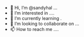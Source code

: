 - 👋 Hi, I’m @sandyhal ...
- 👀 I’m interested in ....
- 🌱 I’m currently learning .
- 💞️ I’m looking to collaborate on ...
- 📫 How to reach me ....

<!---
sandyhal/sandyhal is a ✨ special ✨ repository because its `README.md` (this file) appears on your GitHub profile.
You can click the Preview link to take a look at your changes.
--->
